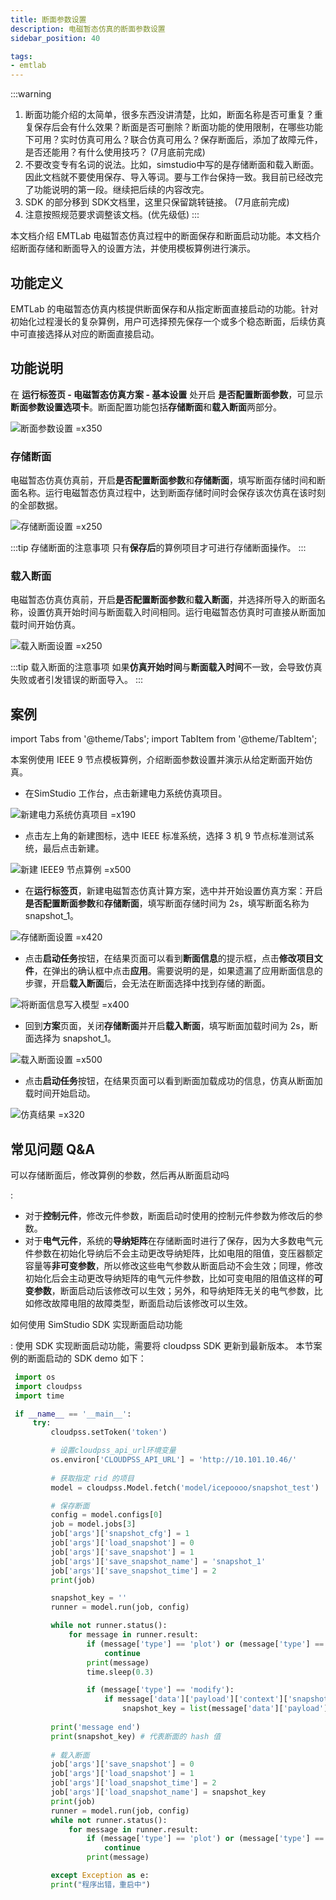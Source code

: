 ```yaml
---
title: 断面参数设置
description: 电磁暂态仿真的断面参数设置
sidebar_position: 40

tags: 
- emtlab
---
```


:::warning
1. 断面功能介绍的太简单，很多东西没讲清楚，比如，断面名称是否可重复？重复保存后会有什么效果？断面是否可删除？断面功能的使用限制，在哪些功能下可用？实时仿真可用么？联合仿真可用么？保存断面后，添加了故障元件，是否还能用？有什么使用技巧？ (7月底前完成)
2. 不要改变专有名词的说法。比如，simstudio中写的是存储断面和载入断面。因此文档就不要使用保存、导入等词。要与工作台保持一致。我目前已经改完了功能说明的第一段。继续把后续的内容改完。
3. SDK 的部分移到 SDK文档里，这里只保留跳转链接。 (7月底前完成)
4. 注意按照规范要求调整该文档。(优先级低)
:::


本文档介绍 EMTLab 电磁暂态仿真过程中的断面保存和断面启动功能。本文档介绍断面存储和断面导入的设置方法，并使用模板算例进行演示。

## 功能定义
EMTLab 的电磁暂态仿真内核提供断面保存和从指定断面直接启动的功能。针对初始化过程漫长的复杂算例，用户可选择预先保存一个或多个稳态断面，后续仿真中可直接选择从对应的断面直接启动。

## 功能说明
在 **运行标签页 - 电磁暂态仿真方案 - 基本设置** 处开启 **是否配置断面参数**，可显示 **断面参数设置选项卡**。断面配置功能包括**存储断面**和**载入断面**两部分。

![断面参数设置 =x350](./snapshot.png)

### 存储断面
电磁暂态仿真仿真前，开启**是否配置断面参数**和**存储断面**，填写断面存储时间和断面名称。运行电磁暂态仿真过程中，达到断面存储时间时会保存该次仿真在该时刻的全部数据。

![存储断面设置 =x250](./save-snapshot.png)

:::tip 存储断面的注意事项
只有**保存后**的算例项目才可进行存储断面操作。
:::

### 载入断面
电磁暂态仿真仿真前，开启**是否配置断面参数**和**载入断面**，并选择所导入的断面名称，设置仿真开始时间与断面载入时间相同。运行电磁暂态仿真时可直接从断面加载时间开始仿真。

![载入断面设置 =x250](./load-snapshot.png)

:::tip 载入断面的注意事项
如果**仿真开始时间**与**断面载入时间**不一致，会导致仿真失败或者引发错误的断面导入。
:::


## 案例
import Tabs from '@theme/Tabs';
import TabItem from '@theme/TabItem';

<Tabs>
<TabItem value="case1" label="3 机 9 节点算例从给定断面开始仿真">
本案例使用 IEEE 9 节点模板算例，介绍断面参数设置并演示从给定断面开始仿真。

- 在SimStudio 工作台，点击新建电力系统仿真项目。  

![新建电力系统仿真项目 =x190](./new-project.png)

- 点击左上角的新建图标，选中 IEEE 标准系统，选择 3 机 9 节点标准测试系统，最后点击新建。
  
![新建 IEEE9 节点算例 =x500](./new-case.png)

- 在**运行标签页**，新建电磁暂态仿真计算方案，选中并开始设置仿真方案：开启**是否配置断面参数**和**存储断面**，填写断面存储时间为 2s，填写断面名称为 snapshot_1。

![存储断面设置 =x420](./save-snapshot-1.png)

- 点击**启动任务**按钮，在结果页面可以看到**断面信息**的提示框，点击**修改项目文件**，在弹出的确认框中点击**应用**。需要说明的是，如果遗漏了应用断面信息的步骤，开启**载入断面**后，会无法在断面选择中找到存储的断面。

![将断面信息写入模型 =x400](./save-snapshot-2.png)

- 回到**方案**页面，关闭**存储断面**并开启**载入断面**，填写断面加载时间为 2s，断面选择为 snapshot_1。

![载入断面设置 =x500](./load-snapshot-1.png)

- 点击**启动任务**按钮，在结果页面可以看到断面加载成功的信息，仿真从断面加载时间开始启动。

![仿真结果 =x320](./load-snapshot-2.png)

</TabItem>
</Tabs>


## 常见问题 Q&A
可以存储断面后，修改算例的参数，然后再从断面启动吗

:
   - 对于**控制元件**，修改元件参数，断面启动时使用的控制元件参数为修改后的参数。  
   - 对于**电气元件**，系统的**导纳矩阵**在存储断面时进行了保存，因为大多数电气元件参数在初始化导纳后不会主动更改导纳矩阵，比如电阻的阻值，变压器额定容量等**非可变参数**，所以修改这些电气参数从断面启动不会生效；同理，修改初始化后会主动更改导纳矩阵的电气元件参数，比如可变电阻的阻值这样的**可变参数**，断面启动后该修改可以生效；另外，和导纳矩阵无关的电气参数，比如修改故障电阻的故障类型，断面启动后该修改可以生效。

如何使用 SimStudio SDK 实现断面启动功能

:
  使用 SDK 实现断面启动功能，需要将 cloudpss SDK 更新到最新版本。 本节案例的断面启动的 SDK demo 如下：

   ``` Python
    import os
    import cloudpss
    import time

    if __name__ == '__main__':
        try:  
            cloudpss.setToken('token')

            # 设置cloudpss_api_url环境变量
            os.environ['CLOUDPSS_API_URL'] = 'http://10.101.10.46/'
            
            # 获取指定 rid 的项目
            model = cloudpss.Model.fetch('model/icepoooo/snapshot_test')

            # 保存断面
            config = model.configs[0]
            job = model.jobs[3]
            job['args']['snapshot_cfg'] = 1
            job['args']['load_snapshot'] = 0
            job['args']['save_snapshot'] = 1
            job['args']['save_snapshot_name'] = 'snapshot_1'
            job['args']['save_snapshot_time'] = 2
            print(job)

            snapshot_key = ''
            runner = model.run(job, config)

            while not runner.status():
                for message in runner.result:
                    if (message['type'] == 'plot') or (message['type'] == 'progress'):
                        continue
                    print(message)
                    time.sleep(0.3)

                    if (message['type'] == 'modify'):
                        if message['data']['payload']['context']['snapshots'] != '':
                            snapshot_key = list(message['data']['payload']['context']['snapshots'].values()) [0].get('key')
                    
            print('message end')
            print(snapshot_key) # 代表断面的 hash 值
            
            # 载入断面
            job['args']['save_snapshot'] = 0
            job['args']['load_snapshot'] = 1
            job['args']['load_snapshot_time'] = 2
            job['args']['load_snapshot_name'] = snapshot_key
            print(job)
            runner = model.run(job, config)
            while not runner.status():
                for message in runner.result:
                    if (message['type'] == 'plot') or (message['type'] == 'progress'):
                        continue
                    print(message)

            except Exception as e:
            print("程序出错，重启中")
   ```